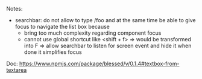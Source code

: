Notes:
- searchbar: do not allow to type /foo and at the same time be able to give focus to navigate the list box because
  - bring too much complexity regarding component focus
  - cannot use global shortcut like <shift + f> => would be transformed into F
  => allow searchbar to listen for screen event and hide it when done it simplifies focus

Doc:
https://www.npmjs.com/package/blessed/v/0.1.4#textbox-from-textarea